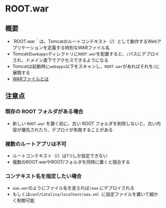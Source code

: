 # ROOT.war

## 概要

- `ROOT.war｀は、Tomcatのルートコンテキスト（/）として動作するWebアプリケーションを定義する特別なWARファイル名
- Tomcatの`webapps`ディレクトリに`ROOT.war`を配置すると、`/`パスにデプロイされ、ドメイン直下でアクセスできるようになる
- Tomcatは起動時に`webapps`以下をスキャンし、`ROOT.war`があればそれを`/`に展開する
- [WARファイルとは](glossary/war.md)

## 注意点

### 既存の ROOT フォルダがある場合

- 新しい `ROOT.war` を置く前に、古い ROOT フォルダを削除しないと、古い内容が優先されたり、デプロイが失敗することがある

### 複数のルートアプリは不可

- ルートコンテキスト（/）は1つしか設定できない
- 複数のROOT.warやROOT/フォルダを同時に置くと競合する

### コンテキスト名を指定したい場合

- `aaa.war`のようにファイル名を変えれば`/aaa` にデプロイされる
- もしくは`conf/Catalina/localhost/aaa.xml `に設定ファイルを置いて細かく制御可能